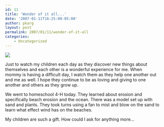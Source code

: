 ```yaml
---
id: 11
title: 'Wonder of it all...'
date: '2007-01-11T16:25:00-05:00'
author: pkarg
layout: post
permalink: 2007/01/11/wonder-of-it-all
categories:
    - Uncategorized
---
```

![](http://garden.kargs.net/wp-content/uploads/2013/04/cropped-IMAG8993.jpg)

Just to watch my children each day as they discover new things about themselves and each other is a wonderful experience for me. When mommy is having a difficult day, I watch them as they help one another out and me as well.  I hope they continue to be as loving and giving to one another and others as they grow up.

We went to homeschool 4-H today.  They learned about erosion and specifically beach erosion and the ocean.  There was a model set up with sand and plants. They took turns using a fan to mist and blow on the sand to learn what effect wind has on the beaches.

My children are such a gift.  How could I ask for anything more...
